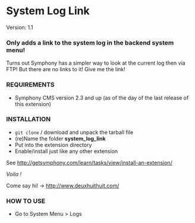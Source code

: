 # System Log Link #

Version: 1.1

### Only adds a link to the system log in the backend system menu! ###

Turns out Symphony has a simpler way to look at the current log then via FTP!
But there are no links to it! Give me the link!

### REQUIREMENTS ###

- Symphony CMS version 2.3 and up (as of the day of the last release of this extension)

### INSTALLATION ###

- `git clone` / download and unpack the tarball file
- (re)Name the folder **system_log_link**
- Put into the extension directory
- Enable/install just like any other extension

See <http://getsymphony.com/learn/tasks/view/install-an-extension/>

*Voila !*

Come say hi! -> <http://www.deuxhuithuit.com/>

### HOW TO USE ###

- Go to System Menu > Logs

